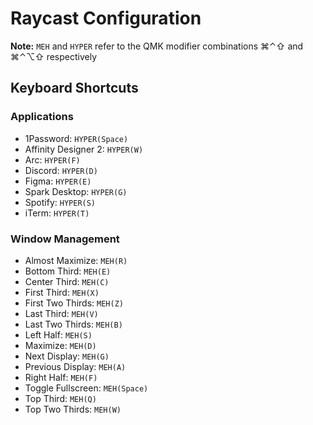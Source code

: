 # Raycast Configuration

**Note:** `MEH` and `HYPER` refer to the QMK modifier combinations ⌘⌃⇧ and ⌘⌃⌥⇧ respectively

## Keyboard Shortcuts

### Applications

- 1Password: `HYPER(Space)`
- Affinity Designer 2: `HYPER(W)`
- Arc: `HYPER(F)`
- Discord: `HYPER(D)`
- Figma: `HYPER(E)`
- Spark Desktop: `HYPER(G)`
- Spotify: `HYPER(S)`
- iTerm: `HYPER(T)`

### Window Management

- Almost Maximize: `MEH(R)`
- Bottom Third: `MEH(E)`
- Center Third: `MEH(C)`
- First Third: `MEH(X)`
- First Two Thirds: `MEH(Z)`
- Last Third: `MEH(V)`
- Last Two Thirds: `MEH(B)`
- Left Half: `MEH(S)`
- Maximize: `MEH(D)`
- Next Display: `MEH(G)`
- Previous Display: `MEH(A)`
- Right Half: `MEH(F)`
- Toggle Fullscreen: `MEH(Space)`
- Top Third: `MEH(Q)`
- Top Two Thirds: `MEH(W)`
